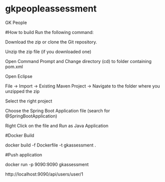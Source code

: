 # gkpeopleassessment

GK People 

#How to build
Run the following command:

Download the zip or clone the Git repository.

Unzip the zip file (if you downloaded one)

Open Command Prompt and Change directory (cd) to folder containing pom.xml

Open Eclipse

File -> Import -> Existing Maven Project -> Navigate to the folder where you unzipped the zip

Select the right project

Choose the Spring Boot Application file (search for @SpringBootApplication)

Right Click on the file and Run as Java Application

#Docker Build

docker build -f Dockerfile -t gkassessment .

#Push application

docker run -p 9090:9090 gkassessment


http://localhost:9090/api/users/user/1
